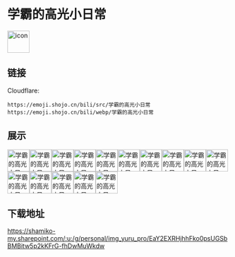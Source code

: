 # 学霸的高光小日常
<img src="https://emoji.shojo.cn/bili/src/学霸的高光小日常/icon.png" width="50" height="50" alt="icon">

## 链接
Cloudflare:
```
https://emoji.shojo.cn/bili/src/学霸的高光小日常
https://emoji.shojo.cn/bili/webp/学霸的高光小日常
```
## 展示
<img src="https://emoji.shojo.cn/bili/src/学霸的高光小日常/学霸的高光小日常-不行.png" width="50" height="50" alt="学霸的高光小日常-不行"><img src="https://emoji.shojo.cn/bili/src/学霸的高光小日常/学霸的高光小日常-话说.png" width="50" height="50" alt="学霸的高光小日常-话说"><img src="https://emoji.shojo.cn/bili/src/学霸的高光小日常/学霸的高光小日常-耶.png" width="50" height="50" alt="学霸的高光小日常-耶"><img src="https://emoji.shojo.cn/bili/src/学霸的高光小日常/学霸的高光小日常-没做完.png" width="50" height="50" alt="学霸的高光小日常-没做完"><img src="https://emoji.shojo.cn/bili/src/学霸的高光小日常/学霸的高光小日常-祖国的花朵.png" width="50" height="50" alt="学霸的高光小日常-祖国的花朵"><img src="https://emoji.shojo.cn/bili/src/学霸的高光小日常/学霸的高光小日常-报告.png" width="50" height="50" alt="学霸的高光小日常-报告"><img src="https://emoji.shojo.cn/bili/src/学霸的高光小日常/学霸的高光小日常-加分喷雾.png" width="50" height="50" alt="学霸的高光小日常-加分喷雾"><img src="https://emoji.shojo.cn/bili/src/学霸的高光小日常/学霸的高光小日常-下班时间.png" width="50" height="50" alt="学霸的高光小日常-下班时间"><img src="https://emoji.shojo.cn/bili/src/学霸的高光小日常/学霸的高光小日常-没完成.png" width="50" height="50" alt="学霸的高光小日常-没完成"><img src="https://emoji.shojo.cn/bili/src/学霸的高光小日常/学霸的高光小日常-赶进度.png" width="50" height="50" alt="学霸的高光小日常-赶进度"><img src="https://emoji.shojo.cn/bili/src/学霸的高光小日常/学霸的高光小日常-假期别走.png" width="50" height="50" alt="学霸的高光小日常-假期别走"><img src="https://emoji.shojo.cn/bili/src/学霸的高光小日常/学霸的高光小日常-敲黑板.png" width="50" height="50" alt="学霸的高光小日常-敲黑板"><img src="https://emoji.shojo.cn/bili/src/学霸的高光小日常/学霸的高光小日常-不造啊.png" width="50" height="50" alt="学霸的高光小日常-不造啊"><img src="https://emoji.shojo.cn/bili/src/学霸的高光小日常/学霸的高光小日常-不学了.png" width="50" height="50" alt="学霸的高光小日常-不学了"><img src="https://emoji.shojo.cn/bili/src/学霸的高光小日常/学霸的高光小日常-完成没.png" width="50" height="50" alt="学霸的高光小日常-完成没">

## 下载地址

https://shamiko-my.sharepoint.com/:u:/g/personal/img_yuru_pro/EaY2EXRHjhhFko0psUGSbBMBitw5p2kKFrG-fhDwMuWkdw